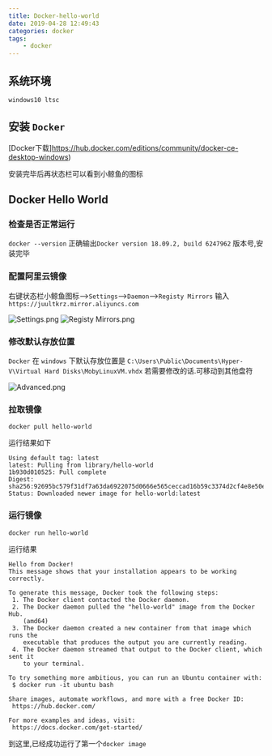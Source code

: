 ```yaml
---
title: Docker-hello-world
date: 2019-04-28 12:49:43
categories: docker
tags:
    - docker
---
```


## 系统环境
`windows10 ltsc`

## 安装 `Docker`

[Docker下载]https://hub.docker.com/editions/community/docker-ce-desktop-windows)

安装完毕后再状态栏可以看到小鲸鱼的图标

## Docker Hello World

### 检查是否正常运行
`docker --version` 
正确输出`Docker version 18.09.2, build 6247962` 版本号,安装完毕

### 配置阿里云镜像

右键状态栏小鲸鱼图标-->`Settings`-->`Daemon`-->`Registy Mirrors` 输入 `https://juultkrz.mirror.aliyuncs.com` 

![Settings.png](https://s2.ax1x.com/2019/04/28/EMbUfO.png)
![Registy Mirrors.png](https://s2.ax1x.com/2019/04/28/EMbdpD.png)

### 修改默认存放位置

`Docker` 在 `windows` 下默认存放位置是 `C:\Users\Public\Documents\Hyper-V\Virtual Hard Disks\MobyLinuxVM.vhdx`  若需要修改的话.可移动到其他盘符

![Advanced.png](https://s2.ax1x.com/2019/04/28/EMbw1e.png)

### 拉取镜像

`docker pull hello-world`

运行结果如下

```
Using default tag: latest
latest: Pulling from library/hello-world
1b930d010525: Pull complete
Digest: sha256:92695bc579f31df7a63da6922075d0666e565ceccad16b59c3374d2cf4e8e50e
Status: Downloaded newer image for hello-world:latest

```

### 运行镜像
`docker run hello-world`

运行结果
```
Hello from Docker!
This message shows that your installation appears to be working correctly.

To generate this message, Docker took the following steps:
 1. The Docker client contacted the Docker daemon.
 2. The Docker daemon pulled the "hello-world" image from the Docker Hub.
    (amd64)
 3. The Docker daemon created a new container from that image which runs the
    executable that produces the output you are currently reading.
 4. The Docker daemon streamed that output to the Docker client, which sent it
    to your terminal.

To try something more ambitious, you can run an Ubuntu container with:
 $ docker run -it ubuntu bash

Share images, automate workflows, and more with a free Docker ID:
 https://hub.docker.com/

For more examples and ideas, visit:
 https://docs.docker.com/get-started/

```

到这里,已经成功运行了第一个`docker image`
